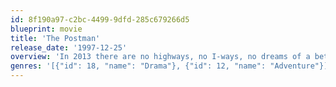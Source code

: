 ```yaml
---
id: 8f190a97-c2bc-4499-9dfd-285c679266d5
blueprint: movie
title: 'The Postman'
release_date: '1997-12-25'
overview: 'In 2013 there are no highways, no I-ways, no dreams of a better tomorrow, only scattered survivors across what was once the Unites States. Into this apocalyptic wasteland comes an enigmatic drifter with a mule, a knack for Shakespeare and something yet undiscovered: the power to inspire hope.'
genres: '[{"id": 18, "name": "Drama"}, {"id": 12, "name": "Adventure"}]'
---
```

